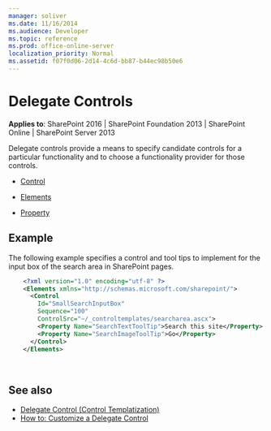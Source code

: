 ```yaml
---
manager: soliver
ms.date: 11/16/2014
ms.audience: Developer
ms.topic: reference
ms.prod: office-online-server
localization_priority: Normal
ms.assetid: f07f0d06-2d14-4c6d-bb87-b44ec98b50e6
---
```


# Delegate Controls

**Applies to**: SharePoint 2016 | SharePoint Foundation 2013 | SharePoint Online | SharePoint Server 2013

Delegate controls provide a means to specify candidate controls for a particular functionality and to choose a functionality provider for those controls.

- [Control](control-element-delegate-control.md)

- [Elements](elements-element-delegate-control.md)

- [Property](property-element-delegate-control.md)

## Example

The following example specifies a control and tool tips to implement for the input box of the search area in SharePoint pages.

```XML 
    <?xml version="1.0" encoding="utf-8" ?>
    <Elements xmlns="http://schemas.microsoft.com/sharepoint/">
      <Control 
        Id="SmallSearchInputBox" 
        Sequence="100"
        ControlSrc="~/_controltemplates/searcharea.ascx">
        <Property Name="SearchTextToolTip">Search this site</Property>
        <Property Name="SearchImageToolTip">Go</Property>
      </Control>
    </Elements>
```

<br/>

## See also

- [Delegate Control (Control Templatization)](https://msdn.microsoft.com/library/e979328d-4985-4ed6-9085-7ff32a998dfc(Office.15).aspx)
- [How to: Customize a Delegate Control](https://msdn.microsoft.com/library/9db44a39-33df-43d9-b873-3b41310090af(Office.15).aspx)








